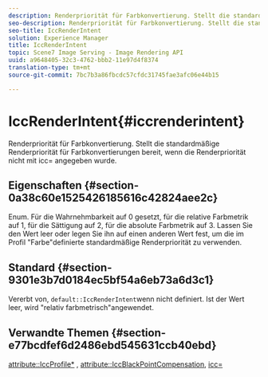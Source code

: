 ```yaml
---
description: Renderpriorität für Farbkonvertierung. Stellt die standardmäßige Renderpriorität für Farbkonvertierungen bereit, wenn die Renderpriorität nicht mit icc= angegeben wurde.
seo-description: Renderpriorität für Farbkonvertierung. Stellt die standardmäßige Renderpriorität für Farbkonvertierungen bereit, wenn die Renderpriorität nicht mit icc= angegeben wurde.
seo-title: IccRenderIntent
solution: Experience Manager
title: IccRenderIntent
topic: Scene7 Image Serving - Image Rendering API
uuid: a9648405-32c3-4762-bbb2-11e97d4f8374
translation-type: tm+mt
source-git-commit: 7bc7b3a86fbcdc57cfdc31745fae3afc06e44b15

---
```



# IccRenderIntent{#iccrenderintent}

Renderpriorität für Farbkonvertierung. Stellt die standardmäßige Renderpriorität für Farbkonvertierungen bereit, wenn die Renderpriorität nicht mit icc= angegeben wurde.

## Eigenschaften {#section-0a38c60e1525426185616c42824aee2c}

Enum. Für die Wahrnehmbarkeit auf 0 gesetzt, für die relative Farbmetrik auf 1, für die Sättigung auf 2, für die absolute Farbmetrik auf 3. Lassen Sie den Wert leer oder legen Sie ihn auf einen anderen Wert fest, um die im Profil &quot;Farbe&quot;definierte standardmäßige Renderpriorität zu verwenden.

## Standard {#section-9301e3b7d0184ec5bf54a6eb73a6d3c1}

Vererbt von, `default::IccRenderIntent`wenn nicht definiert. Ist der Wert leer, wird &quot;relativ farbmetrisch&quot;angewendet.

## Verwandte Themen {#section-e77bcdfef6d2486ebd545631ccb40ebd}

[attribute::IccProfile*](../../../../../ir-api/material-cat/image-rendering-api-ref/c-ir-material-catalog/c-ir-attributes-reference/r-ir-iccprofilecmyk.md#reference-55aead2d924847ffbd1be4c46add7127) , [attribute::IccBlackPointCompensation](../../../../../ir-api/material-cat/image-rendering-api-ref/c-ir-material-catalog/c-ir-attributes-reference/r-ir-iccblackpointcompensation.md#reference-d939b0cdf6564baaa88deb1059e3b7f0), [icc=](../../../../../ir-api/http-protocol/image-rendering-api-ref/c-ir-http-protocol-ref/c-ir-http-protocol-command-reference/r-ir-icc.md#reference-86a2fff3cef24982ad2063d977a16e06)

